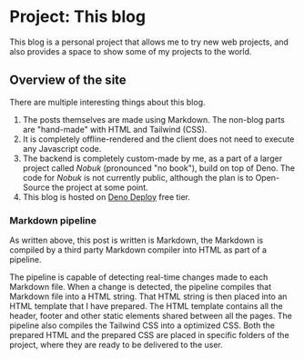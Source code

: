 # Project: This blog
This blog is a personal project that allows me to try new web projects, and also provides a space to show some of my projects to the world.

## Overview of the site
There are multiple interesting things about this blog.
1. The posts themselves are made using Markdown. The non-blog parts are "hand-made" with HTML and Tailwind (CSS).
2. It is completely offline-rendered and the client does not need to execute any Javascript code.
3. The backend is completely custom-made by me, as a part of a larger project called *Nobuk* (pronounced "no book"), build on top of Deno. The code for *Nobuk* is not currently public, although the plan is to Open-Source the project at some point.
4. This blog is hosted on [Deno Deploy](https://deno.com/deploy) free tier.

### Markdown pipeline
As written above, this post is written is Markdown, the Markdown is compiled by a third party Markdown compiler into HTML as part of a pipeline.

The pipeline is capable of detecting real-time changes made to each Markdown file. When a change is detected, the pipeline compiles that Markdown file into a HTML string. That HTML string is then placed into an HTML template that I have prepared. The HTML template contains all the header, footer and other static elements shared between all the pages. The pipeline also compiles the Tailwind CSS into a optimized CSS. Both the prepared HTML and the prepared CSS are placed in specific folders of the project, where they are ready to be delivered to the user.
